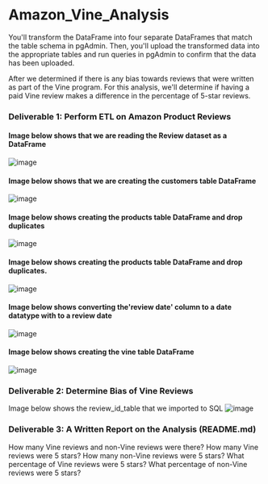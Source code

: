 # Amazon_Vine_Analysis

You'll transform the DataFrame into four separate DataFrames that match the table schema in pgAdmin. Then, you'll upload the transformed data into the appropriate tables and run queries in pgAdmin to confirm that the data has been uploaded.

After we determined if there is any bias towards reviews that were written as part of the Vine program. For this analysis, we'll determine if having a paid Vine review makes a difference in the percentage of 5-star reviews.

### Deliverable 1: Perform ETL on Amazon Product Reviews

#### Image below shows that we are reading the Review dataset as a DataFrame

![image](https://user-images.githubusercontent.com/100005305/195481765-ed73282c-3bf9-4b90-be7c-8f75c9700dde.png)

#### Image below shows that we are creating the customers table DataFrame

![image](https://user-images.githubusercontent.com/100005305/195482002-55d01111-1bf3-42de-b0eb-3166a519f781.png)

#### Image below shows creating the products table DataFrame and drop duplicates

![image](https://user-images.githubusercontent.com/100005305/195482063-9bfdca77-8e34-4db0-ba91-1dbbe81ca3ed.png)

#### Image below shows creating the products table DataFrame and drop duplicates.

![image](https://user-images.githubusercontent.com/100005305/195482293-bd26190f-1b81-4c0f-99ad-628b7e2d2957.png)

#### Image below shows converting the'review date' column to a date datatype with to a review date

![image](https://user-images.githubusercontent.com/100005305/195482263-8a538865-4b23-4785-8318-b326ab4aac5b.png)

#### Image below shows creating the vine table DataFrame

![image](https://user-images.githubusercontent.com/100005305/195482529-12cabe67-df17-40b0-8320-2467e214a1fe.png)


### Deliverable 2: Determine Bias of Vine Reviews
Image below shows the review_id_table that we imported to SQL
![image](https://user-images.githubusercontent.com/100005305/195481905-0cf81b20-7300-4792-b1b1-3a35e3b870e5.png)


### Deliverable 3: A Written Report on the Analysis (README.md)

How many Vine reviews and non-Vine reviews were there?
How many Vine reviews were 5 stars? How many non-Vine reviews were 5 stars?
What percentage of Vine reviews were 5 stars? What percentage of non-Vine reviews were 5 stars?
